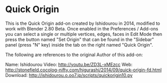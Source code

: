 # Quick Origin
This is the Quick Origin add-on created by Ishidourou in 2014, modified to work with Blender 2.80 Beta.
Once enabled in the Preferences / Add-ons you can select a single or multiple vertices, edges, faces in Edit Mode then press 
the button named "Set Origin" that can be found in the "Sidebar" panel (press "N" key) inside the tab on the right named "Quick Origin".

The following are references to the original Author of this add-on:

Name: Ishidourou
Video: http://youtu.be/ZD3L-xMEzcc
Web: http://stonefield.cocolog-nifty.com/higurashi/2014/09/quick-origin-fd.html
Download: http://ishidourou.o.oo7.jp/scripts/quickorigin10.py
